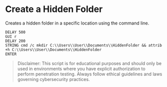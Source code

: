 # Create a Hidden Folder

Creates a hidden folder in a specific location using the command line.

```
DELAY 500
GUI r
DELAY 200
STRING cmd /c mkdir C:\\Users\\User\\Documents\\HiddenFolder && attrib +h C:\\Users\\User\\Documents\\HiddenFolder
ENTER
```

> Disclaimer: This script is for educational purposes and should only be used in environments where you have explicit authorization to perform penetration testing. Always follow ethical guidelines and laws governing cybersecurity practices.
